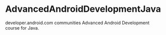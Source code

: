 # AdvancedAndroidDevelopmentJava
developer.android.com communities Advanced Android Development course for Java.
